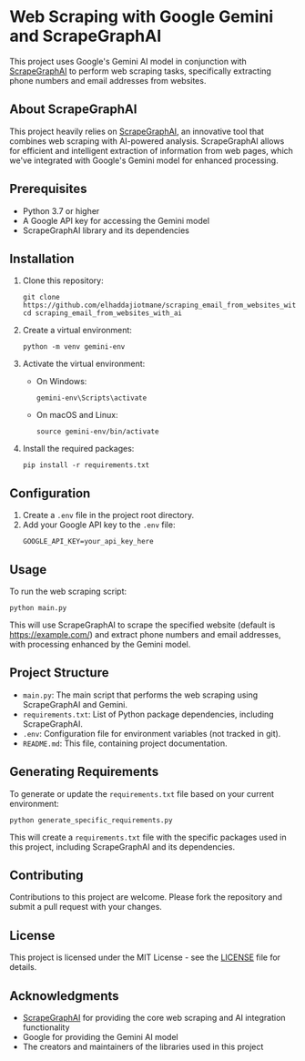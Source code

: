 # Web Scraping with Google Gemini and ScrapeGraphAI

This project uses Google's Gemini AI model in conjunction with [ScrapeGraphAI](https://github.com/ScrapeGraphAI/Scrapegraph-ai) to perform web scraping tasks, specifically extracting phone numbers and email addresses from websites.

## About ScrapeGraphAI

This project heavily relies on [ScrapeGraphAI](https://github.com/ScrapeGraphAI/Scrapegraph-ai), an innovative tool that combines web scraping with AI-powered analysis. ScrapeGraphAI allows for efficient and intelligent extraction of information from web pages, which we've integrated with Google's Gemini model for enhanced processing.

## Prerequisites

- Python 3.7 or higher
- A Google API key for accessing the Gemini model
- ScrapeGraphAI library and its dependencies

## Installation

1. Clone this repository:
   ```
   git clone https://github.com/elhaddajiotmane/scraping_email_from_websites_with_ai.git
   cd scraping_email_from_websites_with_ai
   ```

2. Create a virtual environment:
   ```
   python -m venv gemini-env
   ```

3. Activate the virtual environment:
   - On Windows:
     ```
     gemini-env\Scripts\activate
     ```
   - On macOS and Linux:
     ```
     source gemini-env/bin/activate
     ```

4. Install the required packages:
   ```
   pip install -r requirements.txt
   ```

## Configuration

1. Create a `.env` file in the project root directory.
2. Add your Google API key to the `.env` file:
   ```
   GOOGLE_API_KEY=your_api_key_here
   ```

## Usage

To run the web scraping script:

```
python main.py
```

This will use ScrapeGraphAI to scrape the specified website (default is https://example.com/) and extract phone numbers and email addresses, with processing enhanced by the Gemini model.

## Project Structure

- `main.py`: The main script that performs the web scraping using ScrapeGraphAI and Gemini.
- `requirements.txt`: List of Python package dependencies, including ScrapeGraphAI.
- `.env`: Configuration file for environment variables (not tracked in git).
- `README.md`: This file, containing project documentation.

## Generating Requirements

To generate or update the `requirements.txt` file based on your current environment:

```
python generate_specific_requirements.py
```

This will create a `requirements.txt` file with the specific packages used in this project, including ScrapeGraphAI and its dependencies.

## Contributing

Contributions to this project are welcome. Please fork the repository and submit a pull request with your changes.

## License

This project is licensed under the MIT License - see the [LICENSE](LICENSE) file for details.

## Acknowledgments

- [ScrapeGraphAI](https://github.com/ScrapeGraphAI/Scrapegraph-ai) for providing the core web scraping and AI integration functionality
- Google for providing the Gemini AI model
- The creators and maintainers of the libraries used in this project